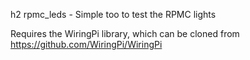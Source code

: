 h2 rpmc_leds - Simple too to test the RPMC lights

Requires the WiringPi library, which can be cloned from https://github.com/WiringPi/WiringPi
